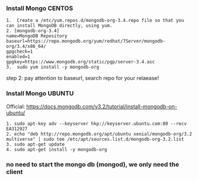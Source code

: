 ### Install Mongo CENTOS

```
1.  Create a /etc/yum.repos.d/mongodb-org-3.4.repo file so that you can install MongoDB directly, using yum.
2. [mongodb-org-3.4]
name=MongoDB Repository
baseurl=https://repo.mongodb.org/yum/redhat/7Server/mongodb-org/3.4/x86_64/
gpgcheck=1 
enabled=1
gpgkey=https://www.mongodb.org/static/pgp/server-3.4.asc
3.  sudo yum install -y mongodb-org
```
step 2: pay attention to baseurl, search repo for your relaease!

### Install Mongo UBUNTU
Official: https://docs.mongodb.com/v3.2/tutorial/install-mongodb-on-ubuntu/

```
1. sudo apt-key adv --keyserver hkp://keyserver.ubuntu.com:80 --recv EA312927
2. echo "deb http://repo.mongodb.org/apt/ubuntu xenial/mongodb-org/3.2 multiverse" | sudo tee /etc/apt/sources.list.d/mongodb-org-3.2.list
3. sudo apt-get update
4. sudo apt-get install -y mongodb-org
```


### no need to start the mongo db (mongod), we only need the client


